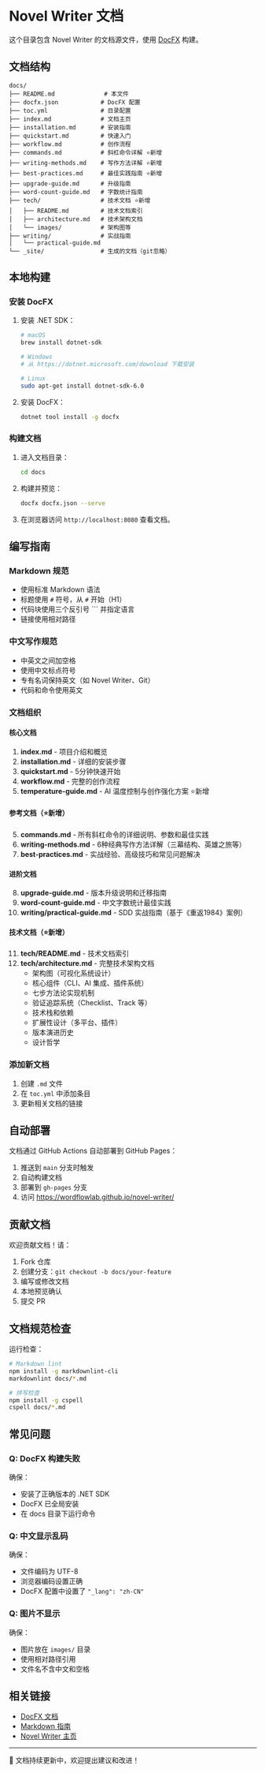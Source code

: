 # Novel Writer 文档

这个目录包含 Novel Writer 的文档源文件，使用 [DocFX](https://dotnet.github.io/docfx/) 构建。

## 文档结构

```
docs/
├── README.md              # 本文件
├── docfx.json            # DocFX 配置
├── toc.yml               # 目录配置
├── index.md              # 文档主页
├── installation.md       # 安装指南
├── quickstart.md         # 快速入门
├── workflow.md           # 创作流程
├── commands.md           # 斜杠命令详解 ⭐新增
├── writing-methods.md    # 写作方法详解 ⭐新增
├── best-practices.md     # 最佳实践指南 ⭐新增
├── upgrade-guide.md      # 升级指南
├── word-count-guide.md   # 字数统计指南
├── tech/                 # 技术文档 ⭐新增
│   ├── README.md         # 技术文档索引
│   ├── architecture.md   # 技术架构文档
│   └── images/           # 架构图等
├── writing/              # 实战指南
│   └── practical-guide.md
└── _site/                # 生成的文档（git忽略）
```

## 本地构建

### 安装 DocFX

1. 安装 .NET SDK：
   ```bash
   # macOS
   brew install dotnet-sdk

   # Windows
   # 从 https://dotnet.microsoft.com/download 下载安装

   # Linux
   sudo apt-get install dotnet-sdk-6.0
   ```

2. 安装 DocFX：
   ```bash
   dotnet tool install -g docfx
   ```

### 构建文档

1. 进入文档目录：
   ```bash
   cd docs
   ```

2. 构建并预览：
   ```bash
   docfx docfx.json --serve
   ```

3. 在浏览器访问 `http://localhost:8080` 查看文档。

## 编写指南

### Markdown 规范

- 使用标准 Markdown 语法
- 标题使用 `#` 符号，从 `#` 开始（H1）
- 代码块使用三个反引号 ``` 并指定语言
- 链接使用相对路径

### 中文写作规范

- 中英文之间加空格
- 使用中文标点符号
- 专有名词保持英文（如 Novel Writer、Git）
- 代码和命令使用英文

### 文档组织

#### 核心文档
1. **index.md** - 项目介绍和概览
2. **installation.md** - 详细的安装步骤
3. **quickstart.md** - 5分钟快速开始
4. **workflow.md** - 完整的创作流程
5. **temperature-guide.md** - AI 温度控制与创作强化方案 ⭐新增

#### 参考文档（⭐新增）
5. **commands.md** - 所有斜杠命令的详细说明、参数和最佳实践
6. **writing-methods.md** - 6种经典写作方法详解（三幕结构、英雄之旅等）
7. **best-practices.md** - 实战经验、高级技巧和常见问题解决

#### 进阶文档
8. **upgrade-guide.md** - 版本升级说明和迁移指南
9. **word-count-guide.md** - 中文字数统计最佳实践
10. **writing/practical-guide.md** - SDD 实战指南（基于《重返1984》案例）

#### 技术文档（⭐新增）
11. **tech/README.md** - 技术文档索引
12. **tech/architecture.md** - 完整技术架构文档
    - 架构图（可视化系统设计）
    - 核心组件（CLI、AI 集成、插件系统）
    - 七步方法论实现机制
    - 验证追踪系统（Checklist、Track 等）
    - 技术栈和依赖
    - 扩展性设计（多平台、插件）
    - 版本演进历史
    - 设计哲学

### 添加新文档

1. 创建 `.md` 文件
2. 在 `toc.yml` 中添加条目
3. 更新相关文档的链接

## 自动部署

文档通过 GitHub Actions 自动部署到 GitHub Pages：

1. 推送到 `main` 分支时触发
2. 自动构建文档
3. 部署到 `gh-pages` 分支
4. 访问 https://wordflowlab.github.io/novel-writer/

## 贡献文档

欢迎贡献文档！请：

1. Fork 仓库
2. 创建分支：`git checkout -b docs/your-feature`
3. 编写或修改文档
4. 本地预览确认
5. 提交 PR

## 文档规范检查

运行检查：
```bash
# Markdown lint
npm install -g markdownlint-cli
markdownlint docs/*.md

# 拼写检查
npm install -g cspell
cspell docs/*.md
```

## 常见问题

### Q: DocFX 构建失败

确保：
- 安装了正确版本的 .NET SDK
- DocFX 已全局安装
- 在 docs 目录下运行命令

### Q: 中文显示乱码

确保：
- 文件编码为 UTF-8
- 浏览器编码设置正确
- DocFX 配置中设置了 `"_lang": "zh-CN"`

### Q: 图片不显示

确保：
- 图片放在 `images/` 目录
- 使用相对路径引用
- 文件名不含中文和空格

## 相关链接

- [DocFX 文档](https://dotnet.github.io/docfx/)
- [Markdown 指南](https://www.markdownguide.org/)
- [Novel Writer 主页](https://github.com/wordflowlab/novel-writer)

---

📝 文档持续更新中，欢迎提出建议和改进！